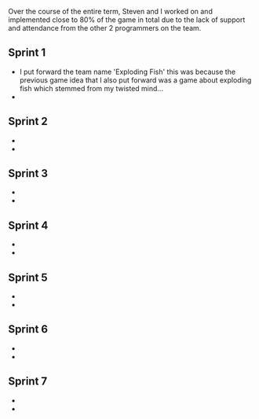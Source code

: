 Over the course of the entire term, Steven and I worked on and implemented close to 80% of the game in total due to the lack of support and attendance from the other 2 programmers on the team. 
## Sprint 1
* I put forward the team name 'Exploding Fish' this was because the previous game idea that I also put forward was a game about exploding fish which stemmed from my twisted mind...
* 
## Sprint 2
*
*
## Sprint 3
*
*
## Sprint 4
*
*
## Sprint 5
*
*
## Sprint 6
*
*
## Sprint 7
*
*
